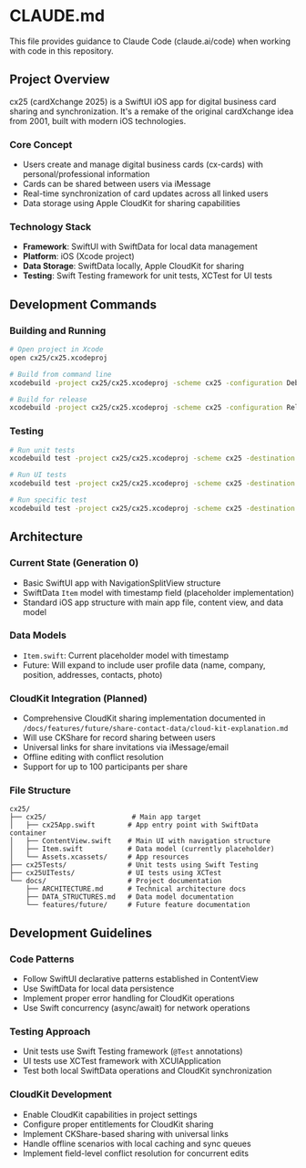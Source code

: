 # CLAUDE.md

This file provides guidance to Claude Code (claude.ai/code) when working with code in this repository.

## Project Overview

cx25 (cardXchange 2025) is a SwiftUI iOS app for digital business card sharing and synchronization. It's a remake of the original cardXchange idea from 2001, built with modern iOS technologies.

### Core Concept
- Users create and manage digital business cards (cx-cards) with personal/professional information
- Cards can be shared between users via iMessage
- Real-time synchronization of card updates across all linked users
- Data storage using Apple CloudKit for sharing capabilities

### Technology Stack
- **Framework**: SwiftUI with SwiftData for local data management
- **Platform**: iOS (Xcode project)
- **Data Storage**: SwiftData locally, Apple CloudKit for sharing
- **Testing**: Swift Testing framework for unit tests, XCTest for UI tests

## Development Commands

### Building and Running
```bash
# Open project in Xcode 
open cx25/cx25.xcodeproj

# Build from command line
xcodebuild -project cx25/cx25.xcodeproj -scheme cx25 -configuration Debug build

# Build for release
xcodebuild -project cx25/cx25.xcodeproj -scheme cx25 -configuration Release build
```

### Testing
```bash
# Run unit tests
xcodebuild test -project cx25/cx25.xcodeproj -scheme cx25 -destination 'platform=iOS Simulator,name=iPhone 15'

# Run UI tests
xcodebuild test -project cx25/cx25.xcodeproj -scheme cx25 -destination 'platform=iOS Simulator,name=iPhone 15' -only-testing:cx25UITests

# Run specific test
xcodebuild test -project cx25/cx25.xcodeproj -scheme cx25 -destination 'platform=iOS Simulator,name=iPhone 15' -only-testing:cx25Tests/cx25Tests/example
```

## Architecture

### Current State (Generation 0)
- Basic SwiftUI app with NavigationSplitView structure
- SwiftData `Item` model with timestamp field (placeholder implementation)
- Standard iOS app structure with main app file, content view, and data model

### Data Models
- `Item.swift`: Current placeholder model with timestamp
- Future: Will expand to include user profile data (name, company, position, addresses, contacts, photo)

### CloudKit Integration (Planned)
- Comprehensive CloudKit sharing implementation documented in `/docs/features/future/share-contact-data/cloud-kit-explanation.md`
- Will use CKShare for record sharing between users
- Universal links for share invitations via iMessage/email
- Offline editing with conflict resolution
- Support for up to 100 participants per share

### File Structure
```
cx25/
├── cx25/                     # Main app target
│   ├── cx25App.swift        # App entry point with SwiftData container
│   ├── ContentView.swift    # Main UI with navigation structure
│   ├── Item.swift           # Data model (currently placeholder)
│   └── Assets.xcassets/     # App resources
├── cx25Tests/               # Unit tests using Swift Testing
├── cx25UITests/             # UI tests using XCTest
└── docs/                    # Project documentation
    ├── ARCHITECTURE.md      # Technical architecture docs
    ├── DATA_STRUCTURES.md   # Data model documentation
    └── features/future/     # Future feature documentation
```

## Development Guidelines

### Code Patterns
- Follow SwiftUI declarative patterns established in ContentView
- Use SwiftData for local data persistence
- Implement proper error handling for CloudKit operations
- Use Swift concurrency (async/await) for network operations

### Testing Approach
- Unit tests use Swift Testing framework (`@Test` annotations)
- UI tests use XCTest framework with XCUIApplication
- Test both local SwiftData operations and CloudKit synchronization

### CloudKit Development
- Enable CloudKit capabilities in project settings
- Configure proper entitlements for CloudKit sharing
- Implement CKShare-based sharing with universal links
- Handle offline scenarios with local caching and sync queues
- Implement field-level conflict resolution for concurrent edits